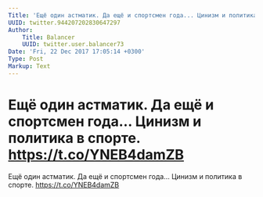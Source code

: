 ```yaml
---
Title: 'Ещё один астматик. Да ещё и спортсмен года... Цинизм и политика в спорте. https://t.co/YNEB4damZB'
UUID: twitter.944207202830647297
Author:
    Title: Balancer
    UUID: twitter.user.balancer73
Date: 'Fri, 22 Dec 2017 17:05:14 +0300'
Type: Post
Markup: Text
---
```


# Ещё один астматик. Да ещё и спортсмен года... Цинизм и политика в спорте. https://t.co/YNEB4damZB

Ещё один астматик. Да ещё и спортсмен года... Цинизм и
политика в спорте. https://t.co/YNEB4damZB